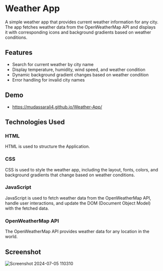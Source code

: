 # Weather App

A simple weather app that provides current weather information for any city. The app fetches weather data from the OpenWeatherMap API and displays it with corresponding icons and background gradients based on weather conditions.

## Features

- Search for current weather by city name
- Display temperature, humidity, wind speed, and weather condition
- Dynamic background gradient changes based on weather condition
- Error handling for invalid city names

## Demo
- https://mudassarali4.github.io/Weather-App/

## Technologies Used

### HTML
HTML is used to structure the Application.

### CSS
CSS is used to style the weather app, including the layout, fonts, colors, and background gradients that change based on weather conditions.

### JavaScript
JavaScript is used to fetch weather data from the OpenWeatherMap API, handle user interactions, and update the DOM (Document Object Model) with the fetched data.

### OpenWeatherMap API
The OpenWeatherMap API provides weather data for any location in the world.

## Screenshot
![Screenshot 2024-07-05 110310](https://github.com/MudassarAli4/Weather-App/assets/96912402/d7482ebc-305a-4025-90a9-5f2bd28b38f5)

